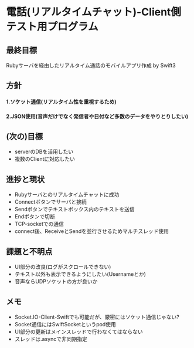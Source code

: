 # 電話(リアルタイムチャット)-Client側テスト用プログラム
## 最終目標
Rubyサーバを経由したリアルタイム通話のモバイルアプリ作成 by Swift3

## 方針
#### 1.ソケット通信(リアルタイム性を重視するため)
#### 2.JSON使用(音声だけでなく発信者や日付など多数のデータをやりとりしたい)

## (次の)目標
* serverのDBを活用したい
* 複数のClientに対応したい

## 進捗と現状
* Rubyサーバとのリアルタイムチャットに成功
* Connectボタンでサーバと接続
* Sendボタンでテキストボックス内のテキストを送信
* Endボタンで切断
* TCP-socketでの通信
* connect後、ReceiveとSendを並行させるためマルチスレッド使用

## 課題と不明点
* UI部分の改良(ログがスクロールできない)
* テキスト以外も表示できるようにしたい(Usernameとか)
* 音声ならUDPソケットの方が良いか

## メモ
* Socket.IO-Client-Swiftでも可能だが、厳密にはソケット通信じゃない?
* Socket通信にはSwiftSocketというpod使用
* UI部分の更新はメインスレッドで行わなくてはならない
* スレッドは.asyncで非同期指定
